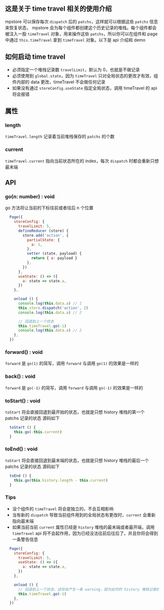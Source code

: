 ## 这是关于 time travel 相关的使用介绍

mpstore 可以保存每次 `dispatch` 后的 `patchs`，这样就可以根据这些 `patchs` 信息来恢复状态， mpstore 会为每个组件都创建这个历史记录的堆栈。每个组件都会被注入一股 `timeTravel` 对象，用来操作这些 `patchs`，所以你可以在组件和 page 中通过 `this.timeTravel` 拿到 `timeTravel` 对象。以下是 api 介绍和 demo

## 如何启动 time travel
+ 必须指定一个堆栈记录数 `travelLimit`，默认为 0，也就是不做记录
+ 必须使用到 `global.state`，因为 `timeTravel` 只对全局状态的更改才有效，组件内部的 data 更改，timeTravel 不会做任何记录
+ 如果没有通过 `storeConfig.useState` 指定全局状态，调用 timeTravel 的 api 将会报错

## 属性
### length
`timeTravel.length` 记录着当前堆栈保存的 `patchs` 的个数

### current
`timeTravel.current` 指向当前状态所在的 index，每次 `dispatch` 时都会重新只想最末端

## API
### go(n: number) : void
go 方法将让当前的下标往前或者往后 n 个位置
```js
  Page({
    storeConfig: {
      travelLimit: 5,
      defineReducer (store) {
        store.add('action', {
          partialState: {
            a: 1,
          },
          setter (state, payload) {
            return { a: payload }
          },
        })
      },
      useState: () => ({
        a: state => state.a,
      })
    },

    onload () {
      console.log(this.data.a) // 1
      this.store.dispatch('action', 2)
      console.log(this.data.a) // 2

      // 回退到上一个状态
      this.timeTravel.go(-1)
      console.log(this.data.a) // 2
    },
  })
```

### forward() : void
`forward` 是 `go(1)` 的简写，调用 `forward` 与调用 `go(1)` 的效果是一样的

### back() : void
`forward` 是 `go(-1)` 的简写，调用 `forward` 与调用 `go(-1)` 的效果是一样的

### toStart() : void
`toStart` 将会直接回退到最开始的状态，也就是只想 history 堆栈的第一个 patchs 记录的状态
源码如下
```js
  toStart () {
    this.go(-this.current)
  }
```

### toEnd() : void
`toStart` 将会直接回退到最末端的状态，也就是只想 history 堆栈的最后一个 patchs 记录的状态
源码如下
```js
  toEnd () {
    this.go(this.history.length - this.current)
  }
```

### Tips
+ 没个组件的 `timeTravel` 将会是独立的，不会互相影响
+ 当有新的 `dispatch` 导致当前组件用到的全局状态有更改时，`current` 会重新指向最末端
+ 如果当前当前 `current` 属性已经是 `history` 堆栈的最末端或者最开端，调用 `timeTravel` api 将不会起作用，因为已经没法往前后往后了，并且你将会得到一条警告信息
```js
  Page({
    storeConfig: {
      travelLimit: 5,
      useState: () => ({
        a: state => state.a,
      })
    },

    onload () {
      // 回退到上一个状态，这将会产生一条 warning，因为此时的 history 堆栈记录的 patchs 为 0 个
      this.timeTravel.go(-1)
    },
  })
```